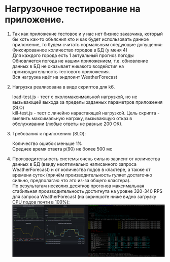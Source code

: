 # Нагрузочное тестирование на приложение.
1. Так как приложение тестовое и у нас нет бизнес заказчика, который бы хоть как-то объяснил кто и как будет использовать данное приложение, то будем считать нормальным следующие допущения: <br />
   Фиксированное количество городов в БД (у меня 4) <br />
   Для каждого города есть 1 актуальный прогноз погоды <br />
   Обновляется погода не нашим приложением, т.е. обновление данных в БД не оказывает никакого воздейстия на производительность тестового приложения. <br />
   Вся нагрузка идёт на эндпоинт WeatherForecast
3. Нагрузка реализована в виде скриптов для k6.
   
   load-test.js - тест с околомаксимальной нагрузкой, но не вызывающей выхода за пределы заданных параметров приложения (SLO) <br />
   kill-test.js - тест с линейно нарастающей нагрузкой. Цель скрипта - выявить максимальную нагрзку, вызывающую отказ в обслуживании (любые ответы не равные 200 ОК).
   
5. Требования к приложению (SLO):
   
   Количество ошибок меньше 1% <br />
   Среднее время ответа p(90) не более 500 мс <br />
   
7. Производительность системы очень сильно зависит от количества данных в БД (ввиду неоптимально написанного запроса WeatherForecast) и от количества подов в кластере, а также от времени суток (причём производительность гуляет достаточно сильно, предполагаю что это из-за общего кластера). <br />
   По результатам несколих десятков прогонов максимальная стабильная производительность достигнута на уровне 320-340 RPS для запроса WeatherForecast (на скриншоте ниже видно загрузку CPU подов почти в 100%):
   <img src='k6_img\k6_VUs_latency.png'>

